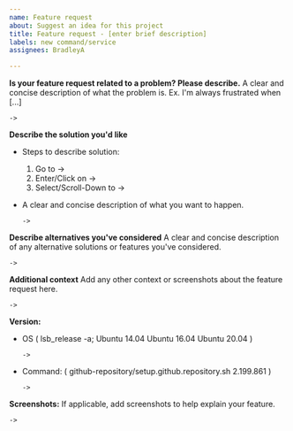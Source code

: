```yaml
---
name: Feature request
about: Suggest an idea for this project
title: Feature request - [enter brief description]
labels: new command/service
assignees: BradleyA

---
```


**Is your feature request related to a problem? Please describe.**
A clear and concise description of what the problem is. Ex. I'm always frustrated when [...]

    ->

**Describe the solution you'd like**

*  Steps to describe solution:
   1. Go to ->
   2. Enter/Click on ->
   3. Select/Scroll-Down to ->

* A clear and concise description of what you want to happen.

      ->

**Describe alternatives you've considered**
A clear and concise description of any alternative solutions or features you've considered.

    ->

**Additional context**
Add any other context or screenshots about the feature request here.

    ->

**Version:**
 - OS ( lsb_release -a; Ubuntu 14.04  Ubuntu 16.04  Ubuntu 20.04 )
 
       ->
 
  - Command: ( github-repository/setup.github.repository.sh  2.199.861 )

        ->

**Screenshots:**
If applicable, add screenshots to help explain your feature.

    ->

